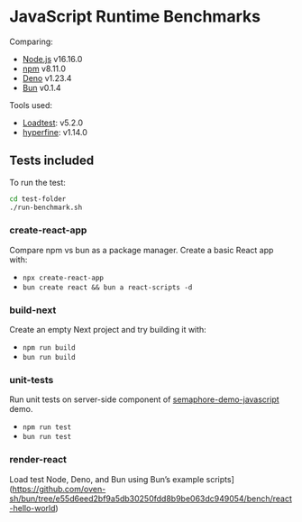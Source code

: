 # JavaScript Runtime Benchmarks

Comparing:
- [Node.js](https://nodejs.org/en/) v16.16.0
- [npm](https://www.npmjs.com/) v8.11.0
- [Deno](https://deno.land/) v1.23.4
- [Bun](https://bun.sh/) v0.1.4

Tools used:
- [Loadtest](): v5.2.0
- [hyperfine](): v1.14.0

## Tests included

To run the test:

```bash
cd test-folder
./run-benchmark.sh
```

### create-react-app

Compare npm vs bun as a package manager. Create a basic React app with:
- `npx create-react-app`
- `bun create react && bun a react-scripts -d`

### build-next

Create an empty Next project and try building it with:
- `npm run build`
- `bun run build`

### unit-tests

Run unit tests on server-side component of [semaphore-demo-javascript](https://github.com/semaphoreci-demos/semaphore-demo-javascript.git) demo.

- `npm run test`
- `bun run test`

### render-react

Load test Node, Deno, and Bun using Bun’s example scripts](https://github.com/oven-sh/bun/tree/e55d6eed2bf9a5db30250fdd8b9be063dc949054/bench/react-hello-world)

